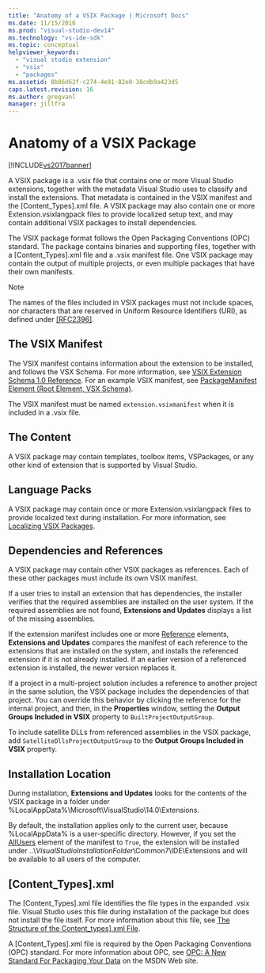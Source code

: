 ```yaml
---
title: "Anatomy of a VSIX Package | Microsoft Docs"
ms.date: 11/15/2016
ms.prod: "visual-studio-dev14"
ms.technology: "vs-ide-sdk"
ms.topic: conceptual
helpviewer_keywords: 
  - "visual studio extension"
  - "vsix"
  - "packages"
ms.assetid: 8b86d62f-c274-4e91-82e0-38cdb9a423d5
caps.latest.revision: 16
ms.author: gregvanl
manager: jillfra
---
```

# Anatomy of a VSIX Package
[!INCLUDE[vs2017banner](../includes/vs2017banner.md)]

A VSIX package is a .vsix file that contains one or more Visual Studio extensions, together with the metadata Visual Studio uses to classify and install the extensions. That metadata is contained in the VSIX manifest and the [Content_Types].xml file. A VSIX package may also contain one or more Extension.vsixlangpack files to provide localized setup text, and may contain additional VSIX packages to install dependencies.  
  
 The VSIX package format follows the Open Packaging Conventions (OPC) standard. The package contains binaries and supporting files, together with a [Content_Types].xml file and a .vsix manifest file. One VSIX package may contain the output of multiple projects, or even multiple packages that have their own manifests.  
  
> [!NOTE]
> The names of the files included in VSIX packages must not include spaces, nor characters that are reserved in Uniform Resource Identifiers (URI), as defined under [\[RFC2396\]](https://go.microsoft.com/fwlink/?LinkId=90339).  
  
## The VSIX Manifest  
 The VSIX manifest contains information about the extension to be installed, and follows the VSX Schema. For more information, see [VSIX Extension Schema 1.0 Reference](https://msdn.microsoft.com/76e410ec-b1fb-4652-ac98-4a4c52e09a2b). For an example VSIX manifest, see [PackageManifest Element (Root Element, VSX Schema)](https://msdn.microsoft.com/f8ae42ba-775a-4d2b-976a-f556e147f187).  
  
 The VSIX manifest must be named `extension.vsixmanifest` when it is included in a .vsix file.  
  
## The Content  
 A VSIX package may contain templates, toolbox items, VSPackages, or any other kind of extension that is supported by Visual Studio.  
  
## Language Packs  
 A VSIX package may contain once or more Extension.vsixlangpack files to provide localized text during installation. For more information, see [Localizing VSIX Packages](../extensibility/localizing-vsix-packages.md).  
  
## Dependencies and References  
 A VSIX package may contain other VSIX packages as references. Each of these other packages must include its own VSIX manifest.  
  
 If a user tries to install an extension that has dependencies, the installer verifies that the required assemblies are installed on the user system. If the required assemblies are not found, **Extensions and Updates** displays a list of the missing assemblies.  
  
 If the extension manifest includes one or more [Reference](https://msdn.microsoft.com/32c52934-e81e-4b53-8cb6-4df45ef7bfa8) elements, **Extensions and Updates** compares the manifest of each reference to the extensions that are installed on the system, and installs the referenced extension if it is not already installed. If an earlier version of a referenced extension is installed, the newer version replaces it.  
  
 If a project in a multi-project solution includes a reference to another project in the same solution, the VSIX package includes the dependencies of that project. You can override this behavior by clicking the reference for the internal project, and then, in the **Properties** window, setting the **Output Groups Included in VSIX** property to `BuiltProjectOutputGroup`.  
  
 To include satellite DLLs from referenced assemblies in the VSIX package, add `SatelliteDllsProjectOutputGroup` to the **Output Groups Included in VSIX** property.  
  
## Installation Location  
 During installation, **Extensions and Updates** looks for the contents of the VSIX package in a folder under %LocalAppData%\Microsoft\VisualStudio\14.0\Extensions.  
  
 By default, the installation applies only to the current user, because %LocalAppData% is a user-specific directory. However, if you set the [AllUsers](https://msdn.microsoft.com/ac817f50-3276-4ddb-b467-8bbb1432455b) element of the manifest to `True`, the extension will be installed under ..\\*VisualStudioInstallationFolder*\Common7\IDE\Extensions and will be available to all users of the computer.  
  
## [Content_Types].xml  
 The [Content_Types].xml file identifies the file types in the expanded .vsix file. Visual Studio uses this file during installation of the package but does not install the file itself. For more information about this file, see [The Structure of the Content_types\].xml File](../extensibility/the-structure-of-the-content-types-dot-xml-file.md).  
  
 A [Content_Types].xml file is required by the Open Packaging Conventions (OPC) standard. For more information about OPC, see [OPC: A New Standard For Packaging Your Data](https://go.microsoft.com/fwlink/?LinkID=148207) on the MSDN Web site.
